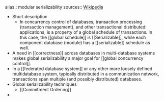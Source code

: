 alias:: modular serializability
sources:: [Wikipedia](https://en.wikipedia.org/wiki/Global_serializability)

- Short description
	- In concurrency control of databases, transaction processing (transaction management), and other transactional distributed applications, <span class="hl-neutral-01">is a property of a global schedule of transactions</span>. In this case, the [[global schedule]] is [[Serializable]], while each component database (module) has a [[serializable]] schedule as well.
- A need in [[correctness]] across databases in multi-database systems makes global serializability a major goal for [[global concurrency control]].
- In a [[federated database system]] or any other more loosely defined multidatabase system, typically distributed in a communication network, transactions span multiple (and possibly distributed) databases.
- Global serializability techniques
	- [[Commitment Ordering]]
-